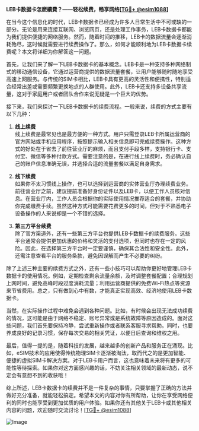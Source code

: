 **LEB卡数据卡怎麽續費？——轻松续费，畅享网络[[TG💪+ @esim1088](https://t.me/s/esim1088)]**

在当今这个信息化的时代，LEB卡数据卡已经成为许多人日常生活中不可或缺的一部分。无论是用来连接互联网、浏览网页，还是处理工作事务，LEB卡数据卡都能为我们提供便捷的网络服务。然而，随着时间的推移，LEB卡的数据流量会逐渐消耗殆尽，这时候就需要进行续费操作了。那么，如何才能顺利地为LEB卡数据卡续费呢？本文将详细为你解答这一问题。

首先，让我们来了解一下LEB卡数据卡的基本概念。LEB卡是一种支持多种网络制式的移动通信设备，它通过运营商提供的数据流量套餐，让用户能够随时随地享受高速上网服务。与传统的SIM卡相比，LEB卡具有更高的灵活性和便携性，特别适合经常出差或需要频繁更换地点的人群使用。此外，LEB卡还支持多设备共享流量，这对于家庭用户或者团队合作来说无疑是一个巨大的优势。

接下来，我们来探讨一下LEB卡数据卡的续费流程。一般来说，续费的方式主要有以下几种：

1. **线上续费**  
   线上续费是最常见也是最方便的一种方式。用户只需登录LEB卡所属运营商的官方网站或手机应用程序，按照提示输入相关信息即可完成续费操作。这种方式的好处在于省去了前往营业厅的麻烦，而且支付手段多样，支持银行卡、支付宝、微信等多种付款方式。需要注意的是，在进行线上续费时，务必确认自己的账户信息准确无误，并选择合适的流量套餐以满足自身需求。

2. **线下续费**  
   如果你不太习惯线上操作，也可以选择到运营商的实体营业厅办理续费业务。前往营业厅之前，建议提前准备好身份证件以及LEB卡，以便工作人员核对信息。在营业厅内，工作人员会根据你的实际使用情况推荐适合的套餐，并协助你完成缴费手续。虽然这种方式可能需要花费更多的时间，但对于不熟悉电子设备操作的人来说却是一个不错的选择。

3. **第三方平台续费**  
   除了官方渠道外，还有一些第三方平台也提供LEB卡数据卡的续费服务。这些平台通常会提供更加优惠的价格和灵活的支付选项，但同时也存在一定的风险。因此，在选择第三方平台时一定要谨慎，确保其合法性和安全性。此外，还需注意查看平台的服务条款，避免因误解而产生不必要的纠纷。

除了上述三种主要的续费方式之外，还有一些小技巧可以帮助你更好地管理LEB卡数据卡的使用情况。例如，定期检查剩余流量余额，及时调整套餐配置；合理规划上网时间，避免高峰时段过度消耗流量；利用运营商提供的免费Wi-Fi热点等资源来节省费用。总之，只有做到心中有数，才能真正实现高效、经济地使用LEB卡数据卡。

当然，在实际操作过程中难免会遇到各种问题。比如，有时候会出现无法成功续费的情况，这可能是由于网络不稳定、账号异常或是系统故障等原因造成的。面对这些问题，我们首先要保持冷静，尝试重新操作或者联系客服寻求帮助。同时，也要养成良好的记录习惯，保存每次交易的相关凭证，以便日后查询和维权之用。

最后，值得一提的是，随着科技的发展，越来越多的创新产品和服务正在涌现。比如，eSIM技术的应用使得传统物理SIM卡逐渐被淘汰，取而代之的是更加智能、便捷的虚拟SIM卡解决方案。对于LEB卡用户而言，这也意味着未来将有更多的可能性等待探索。如果你对这方面感兴趣的话，不妨关注相关领域的最新动态，说不定会有意想不到的收获哦！

综上所述，LEB卡数据卡的续费并不是一件复杂的事情，只要掌握了正确的方法并做好充分准备，就能轻松搞定。希望本文的内容对你有所帮助，让你在享受网络便利的同时也能享受到更加优质的用户体验。如果你还有其他关于LEB卡或其他相关内容的问题，欢迎随时交流讨论！[[TG💪+ @esim1088](https://t.me/s/esim1088)]

![Image](https://i.postimg.cc/4NQfJmqS/Snipaste-2025-05-13-00-14-12.png)